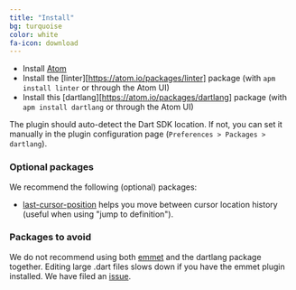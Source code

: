 ```yaml
---
title: "Install"
bg: turquoise
color: white
fa-icon: download
---
```


- Install [Atom](https://atom.io/)
- Install the [linter][https://atom.io/packages/linter] package (with
  `apm install linter` or through the Atom UI)
- Install this [dartlang][https://atom.io/packages/dartlang] package (with
  `apm install dartlang` or through the Atom UI)

The plugin should auto-detect the Dart SDK location. If not, you can set it
manually in the plugin configuration page (`Preferences > Packages > dartlang`).

### Optional packages

We recommend the following (optional) packages:

- [last-cursor-position](https://atom.io/packages/last-cursor-position) helps you
  move between cursor location history (useful when using "jump to definition").

### Packages to avoid

We do not recommend using both [emmet](https://atom.io/packages/emmet) and the
dartlang package together. Editing large .dart files slows down if you have the
emmet plugin installed. We have filed an
[issue](https://github.com/emmetio/emmet-atom/issues/319).
